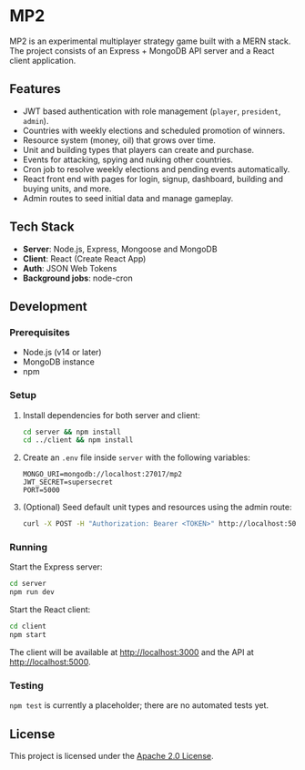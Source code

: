 # MP2

MP2 is an experimental multiplayer strategy game built with a MERN stack. The project consists of an Express + MongoDB API server and a React client application.

## Features

- JWT based authentication with role management (`player`, `president`, `admin`).
- Countries with weekly elections and scheduled promotion of winners.
- Resource system (money, oil) that grows over time.
- Unit and building types that players can create and purchase.
- Events for attacking, spying and nuking other countries.
- Cron job to resolve weekly elections and pending events automatically.
- React front end with pages for login, signup, dashboard, building and buying units, and more.
- Admin routes to seed initial data and manage gameplay.

## Tech Stack

- **Server**: Node.js, Express, Mongoose and MongoDB
- **Client**: React (Create React App)
- **Auth**: JSON Web Tokens
- **Background jobs**: node-cron

## Development

### Prerequisites

- Node.js (v14 or later)
- MongoDB instance
- npm

### Setup

1. Install dependencies for both server and client:
   ```bash
   cd server && npm install
   cd ../client && npm install
   ```
2. Create an `.env` file inside `server` with the following variables:
   ```
   MONGO_URI=mongodb://localhost:27017/mp2
   JWT_SECRET=supersecret
   PORT=5000
   ```
3. (Optional) Seed default unit types and resources using the admin route:
   ```bash
   curl -X POST -H "Authorization: Bearer <TOKEN>" http://localhost:5000/api/admin/seed
   ```

### Running

Start the Express server:
```bash
cd server
npm run dev
```

Start the React client:
```bash
cd client
npm start
```

The client will be available at [http://localhost:3000](http://localhost:3000) and the API at [http://localhost:5000](http://localhost:5000).

### Testing

`npm test` is currently a placeholder; there are no automated tests yet.

## License

This project is licensed under the [Apache 2.0 License](LICENSE).
